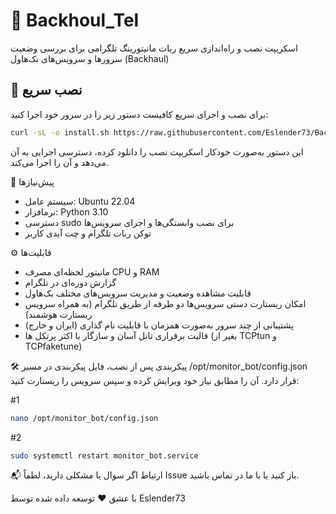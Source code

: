 # 📡 Backhoul_Tel

اسکریپت نصب و راه‌اندازی سریع ربات مانیتورینگ تلگرامی برای بررسی وضعیت سرورها و سرویس‌های بک‌هاول (Backhaul)

## 🚀 نصب سریع

برای نصب و اجرای سریع کافیست دستور زیر را در سرور خود اجرا کنید:

```bash
curl -sL -o install.sh https://raw.githubusercontent.com/Eslender73/Backhoul_Tel/main/install.sh && chmod +x install.sh && sudo ./install.sh
```
این دستور به‌صورت خودکار اسکریپت نصب را دانلود کرده، دسترسی اجرایی به آن می‌دهد و آن را اجرا می‌کند.

🧰 پیش‌نیازها

- سیستم عامل: Ubuntu 22.04 
- نرمافزار: Python 3.10 
- دسترسی sudo برای نصب وابستگی‌ها و اجرای سرویس‌ها
- توکن ربات تلگرام و چت آیدی کاربر

⚙️ قابلیت‌ها
- مانیتور لحظه‌ای مصرف CPU و RAM
- گزارش دوره‌ای در تلگرام
- قابلیت مشاهده وضعیت و مدیریت سرویس‌های مختلف بک‌هاول
- امکان ریستارت دستی سرویس‌ها دو طرفه از طریق تلگرام (به همراه سرویس ریستارت هوشمند)
- پشتیبانی از چند سرور به‌صورت همزمان با قابلیت نام گذاری (ایران و خارج)
- قالیت برقراری تانل آسان و سازگار با اکثر پرتکل ها (بغیر از TCPtun و TCPfaketune)

🛠 پیکربندی
پس از نصب، فایل پیکربندی در مسیر /opt/monitor_bot/config.json قرار دارد. آن را مطابق نیاز خود ویرایش کرده و سپس سرویس را ریستارت کنید:

#1
```bash
nano /opt/monitor_bot/config.json
```
#2
```bash
sudo systemctl restart monitor_bot.service
```
📬 ارتباط
اگر سوال یا مشکلی دارید، لطفاً Issue باز کنید یا با ما در تماس باشید.

با عشق ❤️ توسعه داده شده توسط Eslender73

